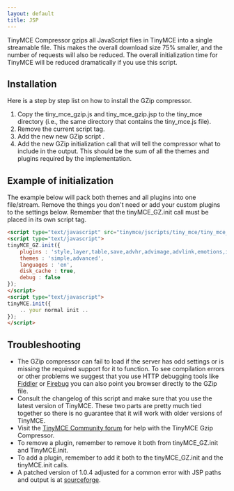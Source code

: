 ```yaml
---
layout: default
title: JSP
---
```


TinyMCE Compressor gzips all JavaScript files in TinyMCE into a single streamable file. This makes the overall download size 75% smaller, and the number of requests will also be reduced. The overall initialization time for TinyMCE will be reduced dramatically if you use this script.

## Installation

Here is a step by step list on how to install the GZip compressor.

1.  Copy the tiny_mce_gzip.js and tiny_mce_gzip.jsp to the tiny_mce directory (i.e., the same directory that contains the tiny_mce.js file).
2.  Remove the current script tag. <script type="text/javascript" src="tinymce/jscripts/tiny_mce/tiny_mce.js"></script>
3.  Add the new new GZip script <script type="text/javascript" src="tinymce/jscripts/tiny_mce/tiny_mce_gzip.js"></script>.
4.  Add the new GZip initialization call that will tell the compressor what to include in the output. This should be the sum of all the themes and plugins required by the implementation.

## Example of initialization

The example below will pack both themes and all plugins into one file/stream. Remove the things you don't need or add your custom plugins to the settings below. Remember that the tinyMCE_GZ.init call must be placed in its own script tag.

```html
<script type="text/javascript" src="tinymce/jscripts/tiny_mce/tiny_mce_gzip.js"></script>
<script type="text/javascript">
tinyMCE_GZ.init({
	plugins : 'style,layer,table,save,advhr,advimage,advlink,emotions,iespell,insertdatetime,preview,media,searchreplace,print,contextmenu',
	themes : 'simple,advanced',
	languages : 'en',
	disk_cache : true,
	debug : false
});
</script>
<script type="text/javascript">
tinyMCE.init({
	.. your normal init ..
});
</script>

```

## Troubleshooting

*   The GZip compressor can fail to load if the server has odd settings or is missing the required support for it to function. To see compilation errors or other problems we suggest that you use HTTP debugging tools like [Fiddler](http://www.fiddlertool.com/fiddler/) or [Firebug](http://www.getfirebug.com/) you can also point you browser directly to the GZip file.
*   Consult the changelog of this script and make sure that you use the latest version of TinyMCE. These two parts are pretty much tied together so there is no guarantee that it will work with older versions of TinyMCE.
*   Visit the [TinyMCE Community forum](https://community.tinymce.com) for help with the TinyMCE Gzip Compressor.
*   To remove a plugin, remember to remove it both from tinyMCE_GZ.init and TinyMCE.init.
*   To add a plugin, remember to add it both to the tinyMCE_GZ.init and the tinyMCE.init calls.
*   A patched version of 1.0.4 adjusted for a common error with JSP paths and output is at [sourceforge](http://sourceforge.net/tracker/index.php?func=detail&aid=1623519&group_id=103281&atid=635682).
